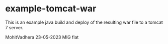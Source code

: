 # example-tomcat-war

This is an example java build and deploy of the resulting
war file to a tomcat 7 server.

MohitVadhera 23-05-2023
MIG flat
